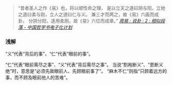 >“昔者圣人之作《易》也，将以顺性命之理，
是以立天之道曰阴与阳，立地之道曰柔与刚，立人之道曰仁与义。
兼三才而两之，故《易》六画而成卦。
分阴分阳，迭用柔刚，故《易》六位而成章。”
<cite>[周易 : 说卦 : 2 : 相似段落 - 中国哲学书电子化计划](https://ctext.org/text.pl?node=81915&if=gb&show=parallel&remap=gb#pl429272)</cite>

### 浅解
“义”代表“背后的事”、“仁”代表“眼前的事”。

“仁”代表“眼前需尽之事”、“义”代表“背后需尽之事”。
当说“割袍断义”、“恩断义绝”时，意思是“必须先故眼前人、先顾眼前事了”。
“麻木不仁”则指“只顾着远方的事，而不顾及眼前他人的苦难”。

